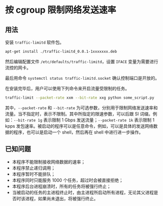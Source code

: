 # 按 cgroup 限制网络发送速率

## 用法

安装 `traffic-limitd` 软件包。

``` bash
apt-get install ./traffic-limitd_0.0.1-1xxxxxxx.deb
```

然后编辑配置文件 `/etc/defaults/traffic-limitd`，设置 `IFACE` 变量为需要进行流控的网卡。

最后用命令 `systemctl status traffic-limitd.socket` 确认控制端口是开放的。

在安装完毕后，用户可以使用下列命令来开启流量受限制的任务。

``` bash
traffic-limit --packet-rate xxm --bit-rate xxg python some_script.py
```

其中，`--packet-rate` 和 `--bit-rate` 为可选参数，分别用于限制网络发送速率和流量。当不指定时，表示不限制。其中所指定的限速参数，可以后跟 SI 词缀。例如：`--bit-rate 1g` 表示限制 1 Gbps 发送流量；`--packet-rate 1k` 表示限制 1 kpps 发包速率。被启动的程序可以是任意命令，例如，可以是具体的发送网络数据的程序，也可以是启动一个 shell，然后再在 shell 中进行进一步操作。

## 已知问题

- 本程序不能限制接收网络数据的速率；
- 本程序禁止递归调用；
- 本程序暂时不能排队；
- 本程序同时只能服务 1000 个任务，超过时会被直接拒绝；
- 本程序后台进程崩溃时，所有的任务将被强行终止；
- 当被启动的任务的主进程终止时，由主进程所启动所有进程，无论其父进程是否时该进程，如果尚未退出，将被强行终止。
